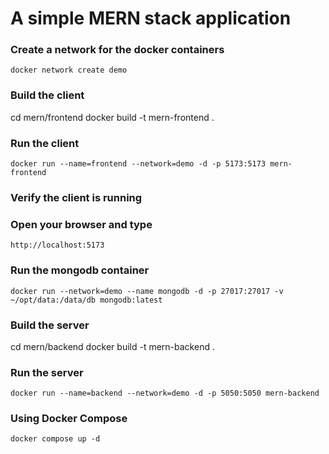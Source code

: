 # A simple MERN stack application


### Create a network for the docker containers


`docker network create demo`

### Build the client

cd mern/frontend
docker build -t mern-frontend .


### Run the client

`docker run --name=frontend --network=demo -d -p 5173:5173 mern-frontend`

### Verify the client is running

### Open your browser and type 

`http://localhost:5173`


### Run the mongodb container


`docker run --network=demo --name mongodb -d -p 27017:27017 -v ~/opt/data:/data/db mongodb:latest`


### Build the server


cd mern/backend
docker build -t mern-backend .


### Run the server


`docker run --name=backend --network=demo -d -p 5050:5050 mern-backend`


### Using Docker Compose


`docker compose up -d`
